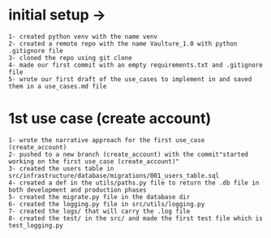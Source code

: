 # initial setup ->
    1- created python venv with the name venv
    2- created a remote repo with the name Vaulture_1.0 with python .gitignore file
    3- cloned the repo using git clone
    4- made our first commit with an empty requirements.txt and .gitignore file
    5- wrote our first draft of the use_cases to implement in and saved them in a use_cases.md file
# 1st use case (create account)
    1- wrote the narrative approach for the first use_case (create_account)
    2- pushed to a new branch (create_account) with the commit"started working on the first use_case (create_account)"
    3- created the users table in src/infrastructure/database/migrations/001_users_table.sql
    4- created a def in the utils/paths.py file to return the .db file in both development and production phases
    5- created the migrate.py file in the database dir 
    6- created the logging.py file in src/utils/logging.py
    7- created the logs/ that will carry the .log file
    8- created the test/ in the src/ and made the first test file which is test_logging.py

